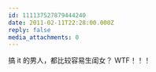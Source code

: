 ```yaml
---
id: 111137527879444240
date: 2011-02-11T22:28:00.000Z
reply: false
media_attachments: 0
---
```


搞 it 的男人，都比较容易生闺女？ WTF！！！ ​​​​


